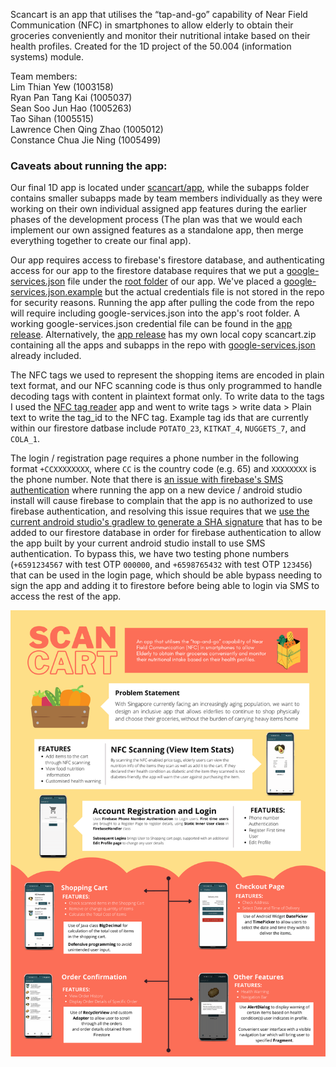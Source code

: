 Scancart is an app that utilises the “tap-and-go” capability of Near Field Communication (NFC) in smartphones to allow elderly to obtain their groceries conveniently and monitor their nutritional intake based on their health profiles. Created for the 1D project of the 50.004 (information systems) module.

Team members:  
Lim Thian Yew (1003158)  
Ryan Pan Tang Kai (1005037)  
Sean Soo Jun Hao (1005263)  
Tao Sihan (1005515)  
Lawrence Chen Qing Zhao (1005012)  
Constance Chua Jie Ning (1005499)  

### Caveats about running the app:
Our final 1D app is located under [scancart/app](https://github.com/milselarch/scancart/tree/master/scancart/app), while the subapps folder contains smaller subapps made by team members individually as they were working on their own individual assigned app features during the earlier phases of the development process (The plan was that we would each implement our own assigned features as a standalone app, then merge everything together to create our final app).  

Our app requires access to firebase's firestore database, and authenticating access for our app to the firestore database requires that we put a [google-services.json](https://github.com/milselarch/scancart/releases/download/v1.0.0/google-services.json) file under the [root folder](https://github.com/milselarch/scancart/tree/master/scancart/app) of our app. We've placed a [google-services.json.example](https://github.com/milselarch/scancart/blob/master/scancart/app/google-services.json.example) but the actual credentials file is not stored in the repo for security reasons. Running the app after pulling the code from the repo will require including google-services.json into the app's root folder. A working google-services.json credential file can be found in the [app release](https://github.com/milselarch/scancart/releases/tag/v1.0.0). Alternatively, the [app release](https://github.com/milselarch/scancart/releases/tag/v1.0.0) has my own local copy scancart.zip containing all the apps and subapps in the repo with [google-services.json](https://github.com/milselarch/scancart/releases/download/v1.0.0/google-services.json) already included.  

The NFC tags we used to represent the shopping items are encoded in plain text format, and our NFC scanning code is thus only programmed to handle decoding tags with content in plaintext format only. To write data to the tags I used the [NFC tag reader](https://play.google.com/store/apps/details?id=com.gonext.nfcreader&hl=en_SG&gl=US) app and went to write tags > write data > Plain text to write the tag_id to the NFC tag. Example tag ids that are currently within our firestore datbase include `POTATO_23`, `KITKAT_4`, `NUGGETS_7`, and `COLA_1`.  

The login / registration page requires a phone number in the following format `+CCXXXXXXXX`, where `CC` is the country code (e.g. 65) and `XXXXXXXX` is the phone number. Note that there is [an issue with firebase's SMS authentication](https://stackoverflow.com/questions/46751766/this-app-is-not-authorized-to-use-firebase-authentication-please-verify-that-the) where running the app on a new device / android studio install will cause firebase to complain that the app is no authorized to use firebase authentication, and resolving this issue requires that we [use the current android studio's gradlew to generate a SHA signature](https://stackoverflow.com/a/62362112) that has to be added to our firestore database in order for firebase authentication to allow the app built by your current android studio install to use SMS authentication. To bypass this, we have two testing phone numbers (`+6591234567` with test OTP `000000`, and `+6598765432` with test OTP `123456`) that can be used in the login page, which should be able bypass needing to sign the app and adding it to firestore before being able to login via SMS to access the rest of the app.

![poster](https://github.com/milselarch/scancart/blob/master/poster.png)

